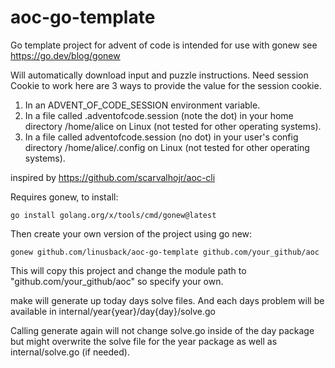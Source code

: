 # aoc-go-template
Go template project for advent of code is intended for use with gonew see https://go.dev/blog/gonew

Will automatically download input and puzzle instructions. 
Need session Cookie to work here are 3 ways to provide the value for the session cookie.

1. In an ADVENT_OF_CODE_SESSION environment variable.
2. In a file called .adventofcode.session (note the dot) in your home directory /home/alice on Linux (not tested for other operating systems).
3. In a file called adventofcode.session (no dot) in your user's config directory /home/alice/.config on Linux (not tested for other operating systems).

inspired by https://github.com/scarvalhojr/aoc-cli

Requires gonew, to install:
```
go install golang.org/x/tools/cmd/gonew@latest
```

Then create your own version of the project using go new:
```
gonew github.com/linusback/aoc-go-template github.com/your_github/aoc
```
This will copy this project and change the module path to "github.com/your_github/aoc" so specify your own.

make will generate up today days solve files. 
And each days problem will be available in internal/year{year}/day{day}/solve.go

Calling generate again will not change solve.go inside of the day package but might overwrite the 
solve file for the year package as well as internal/solve.go (if needed).  
